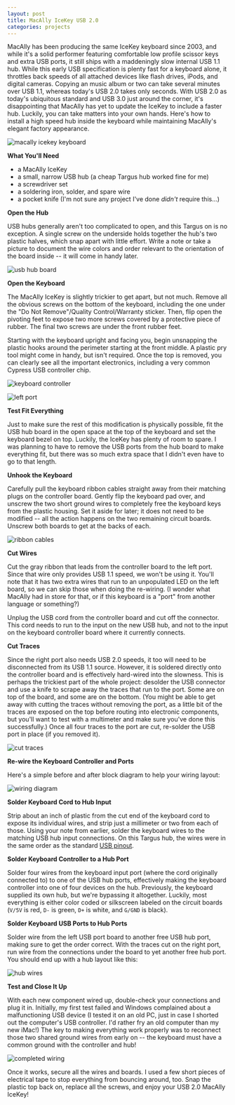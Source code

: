 ```yaml
---
layout: post
title: MacAlly IceKey USB 2.0
categories: projects
---
```

MacAlly has been producing the same IceKey keyboard since 2003, and while it's a solid performer featuring comfortable low profile scissor keys and extra USB ports, it still ships with a maddeningly slow internal USB 1.1 hub. While this early USB specification is plenty fast for a keyboard alone, it throttles back speeds of all attached devices like flash drives, iPods, and digital cameras. Copying an music album or two can take several minutes over USB 1.1, whereas today's USB 2.0 takes only seconds. With USB 2.0 as today's ubiquitous standard and USB 3.0 just around the corner, it's disappointing that MacAlly has yet to update the IceKey to include a faster hub. Luckily, you can take matters into your own hands. Here's how to install a high speed hub inside the keyboard while maintaining MacAlly's elegant factory appearance.

![macally icekey keyboard](/static/macally_icekey_start.jpg)

**What You'll Need**

* a MacAlly IceKey
* a small, narrow USB hub (a cheap Targus hub worked fine for me)
* a screwdriver set
* a soldering iron, solder, and spare wire
* a pocket knife (I'm not sure any project I've done _didn't_ require this...)

**Open the Hub**

USB hubs generally aren't too complicated to open, and this Targus on is no exception. A single screw on the underside holds together the hub's two plastic halves, which snap apart with little effort. Write a note or take a picture to document the wire colors and order relevant to the orientation of the board inside -- it will come in handy later.

![usb hub board](/static/macally_usb_hub_board.jpg)

**Open the Keyboard**

The MacAlly IceKey is slightly trickier to get apart, but not much. Remove all the obvious screws on the bottom of the keyboard, including the one under the "Do Not Remove"/Quality Control/Warranty sticker. Then, flip open the pivoting feet to expose two more screws covered by a protective piece of rubber. The final two screws are under the front rubber feet.

Starting with the keyboard upright and facing you, begin unsnapping the plastic hooks around the perimeter starting at the front middle. A plastic pry tool might come in handy, but isn't required. Once the top is removed, you can clearly see all the important electronics, including a very common Cypress USB controller chip.

![keyboard controller](/static/macally_keyboard_controller.jpg)

![left port](/static/macally_keyboard_leftport.jpg)

**Test Fit Everything**

Just to make sure the rest of this modification is physically possible, fit the USB hub board in the open space at the top of the keyboard and set the keyboard bezel on top. Luckily, the IceKey has plenty of room to spare. I was planning to have to remove the USB ports from the hub board to make everything fit, but there was so much extra space that I didn't even have to go to that length.

**Unhook the Keyboard**

Carefully pull the keyboard ribbon cables straight away from their matching plugs on the controller board. Gently flip the keyboard pad over, and unscrew the two short ground wires to completely free the keyboard keys from the plastic housing. Set it aside for later; it does not need to be modified -- all the action happens on the two remaining circuit boards. Unscrew both boards to get at the backs of each.

![ribbon cables](/static/macally_keyboard_ribbon_cables.jpg)

**Cut Wires**

Cut the gray ribbon that leads from the controller board to the left port. Since that wire only provides USB 1.1 speed, we won't be using it. You'll note that it has two extra wires that run to an unpopulated LED on the left board, so we can skip those when doing the re-wiring. (I wonder what MacAlly had in store for that, or if this keyboard is a "port" from another language or something?)

Unplug the USB cord from the controller board and cut off the connector. This cord needs to run to the input on the new USB hub, and not to the input on the keyboard controller board where it currently connects.

**Cut Traces**

Since the right port also needs USB 2.0 speeds, it too will need to be disconnected from its USB 1.1 source. However, it is soldered directly onto the controller board and is effectively hard-wired into the slowness. This is perhaps the trickiest part of the whole project: desolder the USB connector and use a knife to scrape away the traces that run to the port. Some are on top of the board, and some are on the bottom. (You might be able to get away with cutting the traces without removing the port, as a little bit of the traces are exposed on the top before routing into electronic components, but you'll want to test with a multimeter and make sure you've done this successfully.) Once all four traces to the port are cut, re-solder the USB port in place (if you removed it).

![cut traces](/static/macally_usb_traces_cut.jpg)

**Re-wire the Keyboard Controller and Ports**

Here's a simple before and after block diagram to help your wiring layout:

![wiring diagram](/static/macally_icekey2_diagram.gif)

**Solder Keyboard Cord to Hub Input**

Strip about an inch of plastic from the cut end of the keyboard cord to expose its individual wires, and strip just a millimeter or two from each of those. Using your note from earlier, solder the keyboard wires to the matching USB hub input connections. On this Targus hub, the wires were in the same order as the standard [USB pinout](https://images.google.com/images?q=USB%20pinout).

**Solder Keyboard Controller to a Hub Port**

Solder four wires from the keyboard input port (where the cord originally connected to) to one of the USB hub ports, effectively making the keyboard controller into one of four devices on the hub. Previously, the keyboard supplied its own hub, but we're bypassing it altogether. Luckily, most everything is either color coded or silkscreen labeled on the circuit boards (`V/5V` is red, `D-` is green, `D+` is white, and `G/GND` is black).

**Solder Keyboard USB Ports to Hub Ports**

Solder wire from the left USB port board to another free USB hub port, making sure to get the order correct. With the traces cut on the right port, run wire from the connections under the board to yet another free hub port. You should end up with a hub layout like this:

![hub wires](/static/macally_keyboard_hub_wires.jpg)

**Test and Close It Up**

With each new component wired up, double-check your connections and plug it in. Initially, my first test failed and Windows complained about a malfunctioning USB device (I tested it on an old PC, just in case I shorted out the computer's USB controller. I'd rather fry an old computer than my new iMac!) The key to making everything work properly was to reconnect those two shared ground wires from early on -- the keyboard must have a common ground with the controller and hub!

![completed wiring](/static/macally_keyboard_test.jpg)

Once it works, secure all the wires and boards. I used a few short pieces of electrical tape to stop everything from bouncing around, too. Snap the plastic top back on, replace all the screws, and enjoy your USB 2.0 MacAlly IceKey!
